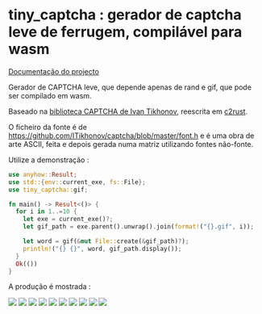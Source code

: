 # tiny_captcha : gerador de captcha leve de ferrugem, compilável para wasm

[Documentação do projecto](https://docs.rs/tiny_captcha)

Gerador de CAPTCHA leve, que depende apenas de rand e gif, que pode ser compilado em wasm.

Baseado na [biblioteca CAPTCHA de Ivan Tikhonov](http://brokestream.com/captcha.html), reescrita em [c2rust](https://c2rust.com).

O ficheiro da fonte é de https://github.com/ITikhonov/captcha/blob/master/font.h e é uma obra de arte ASCII, feita e depois gerada numa matriz utilizando fontes não-fonte.

Utilize a demonstração :

```rust
use anyhow::Result;
use std::{env::current_exe, fs::File};
use tiny_captcha::gif;

fn main() -> Result<()> {
  for i in 1..=10 {
    let exe = current_exe()?;
    let gif_path = exe.parent().unwrap().join(format!("{}.gif", i));

    let word = gif(&mut File::create(&gif_path)?);
    println!("{} {}", word, gif_path.display());
  }
  Ok(())
}
```

A produção é mostrada :

![](./gif/1.gif) ![](./gif/2.gif) ![](./gif/3.gif) ![](./gif/4.gif) ![](./gif/5.gif) ![](./gif/6.gif) ![](./gif/7.gif) ![](./gif/8.gif) ![](./gif/9.gif) ![](./gif/10.gif)